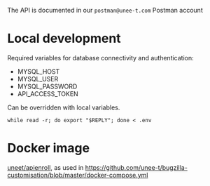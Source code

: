 The API is documented in our `postman@unee-t.com` Postman account

# Local development

Required variables for database connectivity and authentication:

* MYSQL_HOST
* MYSQL_USER
* MYSQL_PASSWORD
* API_ACCESS_TOKEN

Can be overridden with local variables.

	while read -r; do export "$REPLY"; done < .env

# Docker image

[uneet/apienroll](https://hub.docker.com/r/uneet/apienroll/), as used in https://github.com/unee-t/bugzilla-customisation/blob/master/docker-compose.yml
